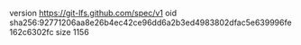 version https://git-lfs.github.com/spec/v1
oid sha256:92771206aa8e26b4ec42ce96dd6a2b3ed4983802dfac5e639996fe162c6302fc
size 1156
